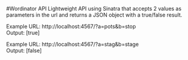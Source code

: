 #Wordinator API
Lightweight API using Sinatra that accepts 2 values as parameters in the url and returns a JSON object with a true/false result.

Example URL: http://localhost:4567/?a=pots&b=stop  <br/>
Output: [true]

Example URL: http://localhost:4567/?a=stag&b=stage  <br/>
Output: [false]
